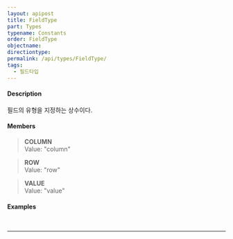 ```yaml
---
layout: apipost
title: FieldType
part: Types
typename: Constants
order: FieldType
objectname: 
directiontype: 
permalink: /api/types/FieldType/
tags:
  - 필드타입
---
```


#### Description

필드의 유형을 지정하는 상수이다. 

#### Members

> **COLUMN**   
> Value: "column"  
>    

> **ROW**  
> Value: "row"   
>   

> **VALUE**  
> Value: "value"    
>   

#### Examples   

<pre class="prettyprint">

</pre>

---

